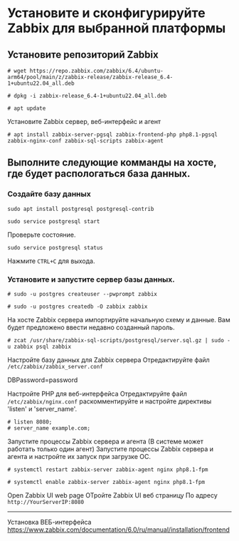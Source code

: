 # Установите и сконфигурируйте Zabbix для выбранной платформы
## Установите репозиторий Zabbix ##
```
# wget https://repo.zabbix.com/zabbix/6.4/ubuntu-arm64/pool/main/z/zabbix-release/zabbix-release_6.4-1+ubuntu22.04_all.deb
```
```
# dpkg -i zabbix-release_6.4-1+ubuntu22.04_all.deb
```
```
# apt update
```
Установите Zabbix сервер, веб-интерфейс и агент
```
# apt install zabbix-server-pgsql zabbix-frontend-php php8.1-pgsql zabbix-nginx-conf zabbix-sql-scripts zabbix-agent
```
## Выполните следующие комманды на хосте, где будет распологаться база данных. ##
### Создайте базу данных
```
sudo apt install postgresql postgresql-contrib
```
```
sudo service postgresql start
```
Проверьте состояние.
```
sudo service postgresql status
```
Нажмите ```CTRL+C``` для выхода.

### Установите и запустите сервер базы данных.



```
# sudo -u postgres createuser --pwprompt zabbix
```
```
# sudo -u postgres createdb -O zabbix zabbix
```
На хосте Zabbix сервера импортируйте начальную схему и данные. Вам будет предложено ввести недавно созданный пароль.
```
# zcat /usr/share/zabbix-sql-scripts/postgresql/server.sql.gz | sudo -u zabbix psql zabbix
```

Настройте базу данных для Zabbix сервера
Отредактируйте файл ```/etc/zabbix/zabbix_server.conf```

DBPassword=password

Настройте PHP для веб-интерфейса
Отредактируйте файл ```/etc/zabbix/nginx.conf``` раскомментируйте и настройте директивы 'listen' и 'server_name'.
```
# listen 8080;
# server_name example.com;
```
Запустите процессы Zabbix сервера и агента (В системе может работать только один агент)
Запустите процессы Zabbix сервера и агента и настройте их запуск при загрузке ОС.
```
# systemctl restart zabbix-server zabbix-agent nginx php8.1-fpm
```
```
# systemctl enable zabbix-server zabbix-agent nginx php8.1-fpm
```
Open Zabbix UI web page ОТройте Zabbix UI веб страницу
По адресу ```http://YourServerIP:8080```
***
Установка ВЕБ-интерфейса <https://www.zabbix.com/documentation/6.0/ru/manual/installation/frontend>
